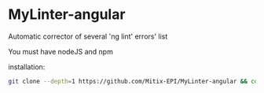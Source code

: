 # MyLinter-angular
Automatic corrector of several 'ng lint' errors' list


You must have nodeJS and npm

installation:
```bash
git clone --depth=1 https://github.com/Mitix-EPI/MyLinter-angular && cd MyLinter-angular && sudo ./installer && cd .. && rm -rf MyLinter-angular
```
